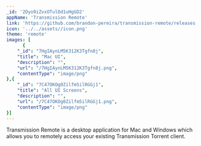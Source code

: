 ```yaml
---
_id: '2Dyo9iZvxOTulOd1uHgGD2'
appName: 'Transmission Remote'
link: 'https://github.com/brandon-pereira/transmission-remote/releases'
icon: '../../assets//icon.png'
theme: 'remote'
images: [
      {
	"_id": "7HgIAynLM5K312K3Tgfn8j",
	"title": "Mac UI",
	"description": "",
	"url": "/7HgIAynLM5K312K3Tgfn8j.png",
	"contentType": "image/png"
},{
	"_id": "7C47OKOg0Zilfm5ilRGGj1",
	"title": "All UI Screens",
	"description": "",
	"url": "/7C47OKOg0Zilfm5ilRGGj1.png",
	"contentType": "image/png"
}]
---
```


Transmission Remote is a desktop application for Mac and Windows which allows you to remotely access your existing Transmission Torrent client.
